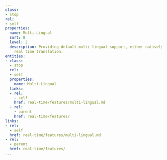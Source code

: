 ```yaml
---
class:
- stop
rel:
- self
properties:
  name: Multi-Lingual
  sort: 8
  level: 2
  description: Providing default multi-lingual support, either natively or through
    real time translation.
entities:
- class:
  - stop
  rel:
  - self
  properties:
    name: Multi-Lingual
  links:
  - rel:
    - self
    href: real-time/features/multi-lingual.md
  - rel:
    - parent
    href: real-time/features/
links:
- rel:
  - self
  href: real-time/features/multi-lingual.md
- rel:
  - parent
  href: real-time/features/
...
```

